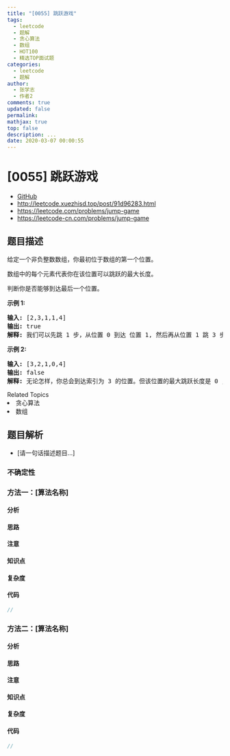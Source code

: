 ```yaml
---
title: "[0055] 跳跃游戏"
tags:
  - leetcode
  - 题解
  - 贪心算法
  - 数组
  - HOT100
  - 精选TOP面试题
categories:
  - leetcode
  - 题解
author:
  - 张学志
  - 作者2
comments: true
updated: false
permalink:
mathjax: true
top: false
description: ...
date: 2020-03-07 00:00:55
---
```



# [0055] 跳跃游戏
* [GitHub](https://github.com/algoboy101/LeetCodeCrowdsource/tree/master/_posts/QA/%5B0055%5D%20%E8%B7%B3%E8%B7%83%E6%B8%B8%E6%88%8F.md)
* http://leetcode.xuezhisd.top/post/91d96283.html
* https://leetcode.com/problems/jump-game
* https://leetcode-cn.com/problems/jump-game


## 题目描述

<p>给定一个非负整数数组，你最初位于数组的第一个位置。</p>

<p>数组中的每个元素代表你在该位置可以跳跃的最大长度。</p>

<p>判断你是否能够到达最后一个位置。</p>

<p><strong>示例&nbsp;1:</strong></p>

<pre><strong>输入:</strong> [2,3,1,1,4]
<strong>输出:</strong> true
<strong>解释:</strong> 我们可以先跳 1 步，从位置 0 到达 位置 1, 然后再从位置 1 跳 3 步到达最后一个位置。
</pre>

<p><strong>示例&nbsp;2:</strong></p>

<pre><strong>输入:</strong> [3,2,1,0,4]
<strong>输出:</strong> false
<strong>解释:</strong> 无论怎样，你总会到达索引为 3 的位置。但该位置的最大跳跃长度是 0 ， 所以你永远不可能到达最后一个位置。
</pre>
<div><div>Related Topics</div><div><li>贪心算法</li><li>数组</li></div></div>


## 题目解析
* [请一句话描述题目...]

### 不确定性


### 方法一：[算法名称]

#### 分析

#### 思路

#### 注意

#### 知识点

#### 复杂度

#### 代码

```cpp
//
```


### 方法二：[算法名称]

#### 分析

#### 思路

#### 注意

#### 知识点

#### 复杂度

#### 代码

```cpp
//
```



